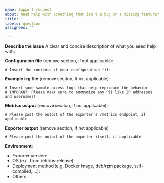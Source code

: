```yaml
---
name: Support request
about: Need help with something that isn't a bug or a missing feature?
title: ''
labels: question
assignees: ''

---
```


**Describe the issue**
A clear and concise description of what you need help with.

**Configuration file** (remove section, if not applicable):

```
# Insert the contents of your configuration file
```

**Example log file** (remove section, if not applicable):

```
# Insert some sample access logs that help reproduce the behavior
# IMPORANT: Please make sure to anonymize any PII like IP addresses and usernames!
```

**Metrics output** (remove section, if not applicable):

```
# Please post the output of the exporter's /metrics endpoint, if applicable
```

**Exporter output** (remove section, if not applicable):

```
# Please post the output of the exporter itself, if applicable
```

**Environment**:

- Exporter version:
- OS (e.g. from /etc/os-release):
- Deployment method (e.g. Docker image, deb/rpm package, self-compiled, ...): 
- Others:

